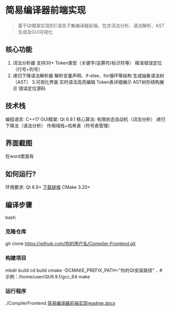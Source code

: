 # 简易编译器前端实现

> 基于Qt框架实现的C语言子集编译器前端，包含词法分析、语法解析、AST生成及GUI可视化

## 核心功能
1. 词法分析器
  	支持30+ Token类型（关键字/运算符/标识符等）
   	精准错误定位（行号+列号）
2. 递归下降语法解析器
   	解析变量声明、if-else、for循环等结构
生成抽象语法树（AST）
3.可视化界面
实时语法高亮编辑
  	Token表详细展示
 	 AST树形结构展示
 	错误定位源码

## 技术栈
编程语言: C++17
GUI框架: Qt 6.9.1
核心算法:
 	有限状态自动机（词法分析）
 	递归下降法（语法分析）
  	作用域栈+哈希表（符号表管理）

## 界面截图
在word里面有
## 如何运行?
环境要求:
Qt 6.9+ [下载链接](https://www.qt.io/download)
CMake 3.20+
## 编译步骤
bash
### 克隆仓库
git clone https://github.com/你的用户名/Compiler-Frontend.git

### 构建项目
mkdir build
cd build
cmake -DCMAKE_PREFIX_PATH="你的Qt安装路径" ..  #示例：/home/user/Qt/6.9.1/gcc_64
make

### 运行程序
./CompilerFrontend
[简易编译器前端实现readme.docx](https://github.com/user-attachments/files/21254809/readme.docx)

